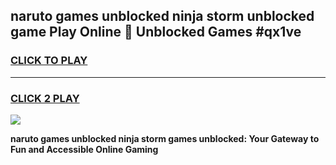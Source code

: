 
## naruto games unblocked ninja storm unblocked game Play Online 👋 Unblocked Games #qx1ve
<h3>
<a href="https://premium.freeplayer.one?title=naruto_games_unblocked_ninja_storm&ref=21F">CLICK TO PLAY</a></h3>
<hr>

<h3>
<a href="https://premium.freeplayer.one?title=naruto_games_unblocked_ninja_storm&ref=21F">CLICK 2 PLAY</a>
  
</h3>

<a href="https://premium.freeplayer.one?title=naruto_games_unblocked_ninja_storm&ref=21F/"><img src="https://clearcache.store/games.png"></a>


**naruto games unblocked ninja storm games unblocked: Your Gateway to Fun and Accessible Online Gaming**
